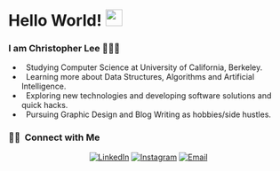 <h1> Hello World! <img src="https://raw.githubusercontent.com/iampavangandhi/iampavangandhi/master/gifs/Hi.gif" width="30px"></h1>

<h3> I am Christopher Lee 👨🏻‍💻 </h3>

-  &nbsp; Studying Computer Science at University of California, Berkeley.
-  &nbsp; Learning more about Data Structures, Algorithms and Artificial Intelligence.
-  &nbsp; Exploring new technologies and developing software solutions and quick hacks.
-  &nbsp; Pursuing Graphic Design and Blog Writing as hobbies/side hustles.


<h3> 🤝🏻 &nbsp;Connect with Me </h3>

<p align="center">
<a href="https://www.linkedin.com/in/christopher-lee-0722"><img alt="LinkedIn" src="https://img.shields.io/badge/LinkedIn-Christopher Lee-blue?style=flat-square&logo=linkedin"></a>
<a href="https://https://www.instagram.com/chrislee722_/"><img alt="Instagram" src="https://img.shields.io/badge/Instagram-Christopher Lee_-blue?style=flat-square&logo=instagram"></a>
<a href="mailto:leechristopher722@berkeley.edu"><img alt="Email" src="https://img.shields.io/badge/Email-leechristopher722@berkeley.edu-blue?style=flat-square&logo=gmail"></a>
</p>

